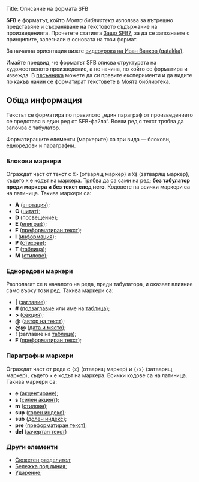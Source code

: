 Title: Описание на формата SFB

**SFB** е форматът, който _Моята библиотека_ използва за вътрешно представяне и съхраняване на текстовото съдържание на произведенията. Прочетете статията [Защо SFB?](/articles/why-sfb), за да се запознаете с принципите, залегнали в основата на този формат.

За начална ориентация вижте [видеоурока на Иван Ванков (gatakka)](http://www.youtube.com/watch?v=V1TJVct9v8Q).

Имайте предвид, че форматът SFB описва структурата на художественото произведение, а не начина, по който се форматира и извежда. В [пясъчника](/sandbox) можете да си правите експерименти и да видите по какъв начин се форматират текстовете в Моята библиотека. 

## Обща информация

Текстът се форматира по правилото „един параграф от произведението се представя в един ред от SFB-файла“. Всеки ред с текст трябва да започва с табулатор.

Форматиращите елементи (маркерите) са три вида — блокови, едноредови и параграфни.

### Блокови маркери

Ограждат част от текст с `X>` (отварящ маркер) и `X$` (затварящ маркер), където `X` е кодът на маркера. Трябва да са сами на ред; **без табулатор преди маркера и без текст след него**. Кодовете на всички маркери са на латиница. Такива маркери са:

* **А** ([анотация](/docs/sfb/annotation));
* **C** ([цитат](/docs/sfb/cite));
* **D** ([посвещение](/docs/sfb/dedication));
* **E** ([епиграф](/docs/sfb/epigraph));
* **F** ([преформатиран текст](/docs/sfb/pre-block));
* **I** ([информация](/docs/sfb/info));
* **P** ([стихове](/docs/sfb/poem));
* **T** ([таблица](/docs/sfb/table));
* **M** ([стилове](/docs/sfb/styles));

### Едноредови маркери

Разполагат се в началото на реда, преди табулатора, и оказват влияние само върху този ред. Такива маркери са:

* **|** ([заглавие](/docs/sfb/title));
* **#** ([подзаглавие](/docs/sfb/subtitle) или име на [таблица](/docs/sfb/table));
* **>** ([секция](/docs/sfb/section));
* **@** ([автор на текст](/docs/sfb/author));
* **@@** ([дата и място](/docs/sfb/place));
* **!** (заглавие на [таблица](/docs/sfb/table));
* **F** ([преформатиран текст](/docs/sfb/pre-block));

### Параграфни маркери

Ограждат част от реда с `{x}` (отварящ маркер) и `{/x}` (затварящ маркер), където `x` е кодът на маркера. Всички кодове са на латиница. Такива маркери са:

* **e** ([акцентиране](/docs/sfb/emphasis));
* **s** ([силен акцент](/docs/sfb/emphasis));
* **m** ([стилове](/docs/sfb/styles));
* **sup** ([горен индекс](/docs/sfb/sup-sub));
* **sub** ([долен индекс](/docs/sfb/sup-sub));
* **pre** ([преформатиран текст](/docs/sfb/pre-para));
* **del** ([зачертан текст](/docs/sfb/del))

### Други елементи

* [Сюжетен разделител](/docs/sfb/divider);
* [Бележка под линия](/docs/sfb/footnote);
* [Ударение](/docs/sfb/acute);
